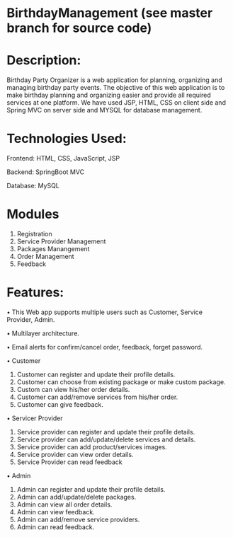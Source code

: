 # BirthdayManagement (see master branch for source code)

# Description:
Birthday Party Organizer is a web application for planning, organizing and managing birthday party events. 
The objective of this web application is to make birthday planning and organizing easier and provide all required services at one platform.
We have used JSP, HTML, CSS on client side and Spring MVC on server side and MYSQL for database management.

# Technologies Used:
Frontend: HTML, CSS, JavaScript, JSP 

Backend: SpringBoot MVC 

Database: MySQL

# Modules 
1.	Registration 
2.	Service Provider Management
3.	Packages Manangement
4.	Order Management 
5.	Feedback 


# Features:
• This Web app supports multiple users such as Customer, Service Provider, Admin.

• Multilayer architecture.

• Email alerts for confirm/cancel order, feedback, forget password.

• Customer
1.	Customer can register and update their profile details.
2.	Customer can choose from existing package or make custom package.
3.	Custom can view his/her order details.
4.	Customer can add/remove services from his/her order.
5.	Customer can give feedback.

• Servicer Provider
1.	Service provider can register and update their profile details.
2.	Service provider can add/update/delete services and details.
3.	Service provider can add product/services images.
4.	Service provider can view order details.
5.	Service Provider can read feedback

• Admin 
1.	Admin can register and update their profile details.
2.	Admin can add/update/delete packages.
3.	Admin can view all order details.
4.	Admin can view feedback.
5.	Admin can add/remove service providers. 
6.	Admin can read feedback.

